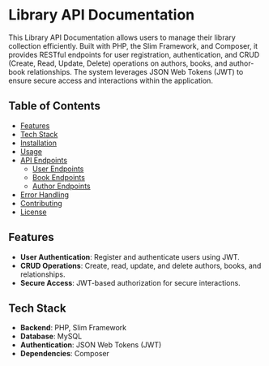 # **Library API Documentation**
This Library API Documentation allows users to manage their library collection efficiently. Built with PHP, the Slim Framework, and Composer, it provides RESTful endpoints for user registration, authentication, and CRUD (Create, Read, Update, Delete) operations on authors, books, and author-book relationships. The system leverages JSON Web Tokens (JWT) to ensure secure access and interactions within the application.

## Table of Contents

- [Features](#features)
- [Tech Stack](#tech-stack)
- [Installation](#installation)
- [Usage](#usage)
- [API Endpoints](#api-endpoints)
  - [User Endpoints](#user-endpoints)
  - [Book Endpoints](#book-endpoints)
  - [Author Endpoints](#author-endpoints)
- [Error Handling](#error-handling)
- [Contributing](#contributing)
- [License](#license)

## Features

- **User Authentication**: Register and authenticate users using JWT.
- **CRUD Operations**: Create, read, update, and delete authors, books, and relationships.
- **Secure Access**: JWT-based authorization for secure interactions.

## Tech Stack

- **Backend**: PHP, Slim Framework
- **Database**: MySQL
- **Authentication**: JSON Web Tokens (JWT)
- **Dependencies**: Composer